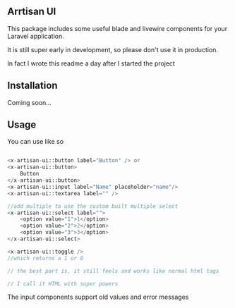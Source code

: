 ## Arrtisan UI

This package includes some useful blade and livewire components for your Laravel application.

It is still super early in development, so please don't use it in production.

In fact I wrote this readme a day after I started the project

## Installation

Coming soon...

## Usage

You can use like so 

```php

<x-artisan-ui::button label="Button" /> or
<x-artisan-ui::button>
    Button
</x-artisan-ui::button>
<x-artisan-ui::input label="Name" placeholder="name"/>
<x-artisan-ui::textarea label="" />

//add multiple to use the custom built multiple select
<x-artisan-ui::select label="">
    <option value="1">1</option>
    <option value="2">2</option>
    <option value="3">3</option>
</x-artisan-ui::select>

<x-artisan-ui::toggle /> 
//which returns a 1 or 0

// the best part is, it still feels and works like normal html tags

// I call it HTML with super powers
```

The input components support old values and error messages


